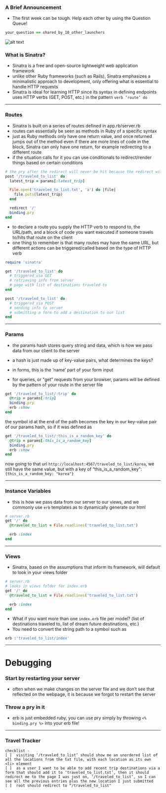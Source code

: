 ### A Brief Announcement
* The first week can be tough. Help each other by using the Question Queue!

```ruby
your_question == shared_by_10_other_launchers
```

![alt text](https://imgs.xkcd.com/comics/wisdom_of_the_ancients.png)

### What is Sinatra?

* Sinatra is a free and open-source lightweight web application framework
* unlike other Ruby frameworks (such as Rails), Sinatra emphasizes a minimalistic approach to development, only offering what is essential to handle HTTP requests
* Sinatra is ideal for learning HTTP since its syntax in defining endpoints uses HTTP verbs (GET, POST, etc.) in the pattern `verb ‘route’ do`

---

### Routes

* Sinatra is built on a series of routes defined in app.rb/server.rb
* routes can essentially be seen as methods in Ruby of a specific syntax
* just as Ruby methods only have one return value, and once returned jumps out of the method even if there are more lines of code in the block, Sinatra can only have one return, for example redirecting to a different route
* if the situation calls for it you can use conditionals to redirect/render things based on certain conditions

```ruby
# the pry after the redirect will never be hit because the redirect will cause an exit of the block / method
post '/traveled_to_list' do
  latest_trip = params[:latest_trip]

  File.open('traveled_to_list.txt', 'a') do |file|
    file.puts(latest_trip)
  end

  redirect '/'
  binding.pry
end
```

* to declare a route you supply the HTTP verb to respond to, the URL/path, and a block of code you want executed if someone travels to/hits that route on the client
* one thing to remember is that many routes may have the same URL, but different actions can be triggered/called based on the type of HTTP verb

```ruby
require 'sinatra'

get '/traveled_to_list' do
  # triggered via GET
  # retrieving info from server
  # page with list of destinations traveled to
end

post '/traveled_to_list' do
  # triggered via POST
  # sending info to server
  # submitting a form to add a destination to our list
end
```
---

### Params

* the params hash stores query string and data, which is how we pass data from our client to the server
* a hash is just made up of key-value pairs, what determines the keys?

* in forms, this is the ‘name’ part of your form input
* for queries, or "get" requests from your browser, params will be defined by the pattern of your route in the server file

```ruby
get '/traveled_to_list/:trip' do
  @trip = params[:trip]
  binding.pry
  erb :show
end
```

the symbol id at the end of the path becomes the key in our key-value pair of our params hash, so if it was defined as

```ruby
get '/traveled_to_list/:this_is_a_random_key' do
  @trip = params[:this_is_a_random_key]
  binding.pry
  erb :show
end
```

now going to that url `http://localhost:4567/traveled_to_list/korea`, we still have the same value, but with a key of “this_is_a_random_key": `{this_is_a_random_key: "korea"}`

---

### Instance Variables

* this is how we pass data from our server to our views, and we commonly use `erb` templates as to dynamically generate our html

```ruby
# server.rb
get '/' do
  @traveled_to_list = File.readlines('traveled_to_list.txt')

  erb :index
end
```

---

### Views

* Sinatra, based on the assumptions that inform its framework, will default to look in your views folder

```ruby
# server.rb
# looks in views folder for index.erb
get '/' do
  @traveled_to_list = File.readlines('traveled_to_list.txt')

  erb :index
end
```

* What if you want more than one `index.erb` file per model? (list of destinations traveled to, list of dream future destinations, etc.)
* You need to convert the string path to a symbol such as

```ruby
erb :'traveled_to_list/index'
```

---

Debugging
=========

### Start by restarting your server

* often when we make changes on the server file and we don’t see that reflected on the webpage, it is because we forgot to restart the server

### Throw a pry in it

* erb is just embedded ruby, you can use pry simply by throwing `<% binding.pry %>` into your erb file!

---
### Travel Tracker
```
checklist -
[ ]  visiting ‘/traveled_to_list’ should show me an unordered list of all the locations from the txt file, with each location as its own <li> element
[ ]  as a user I want to be able to add recent trip destinations via a form that should add it to ‘traveled_to_list.txt’, then it should redirect me to the page I was just on, ‘/traveled_to_list’, so I can see all the previous entries plus the new location I just submitted
[ ]  root should redirect to “/traveled_to_list"
```
